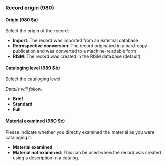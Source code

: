 ### Record origin (980)

#### Origin (980 $a)

Select the origin of the record:

- **Import**: The record was imported from an external database
- **Retrospective conversion**: The record originated in a hard-copy publication and was converted to a
  machine-readable form
- **RISM**: The record was created in the RISM database (default)

#### Cataloging level (980 $b)

Select the cataloging level.

_Details will follow._

- **Brief**  
- **Standard**  
- **Full**  

#### Material examined (980 $c)

Please indicate whether you directly examined the material as you were cataloging it.

- **Material examined**
- **Material not examined**: This can be used when the record was created using a description in a catalog.
